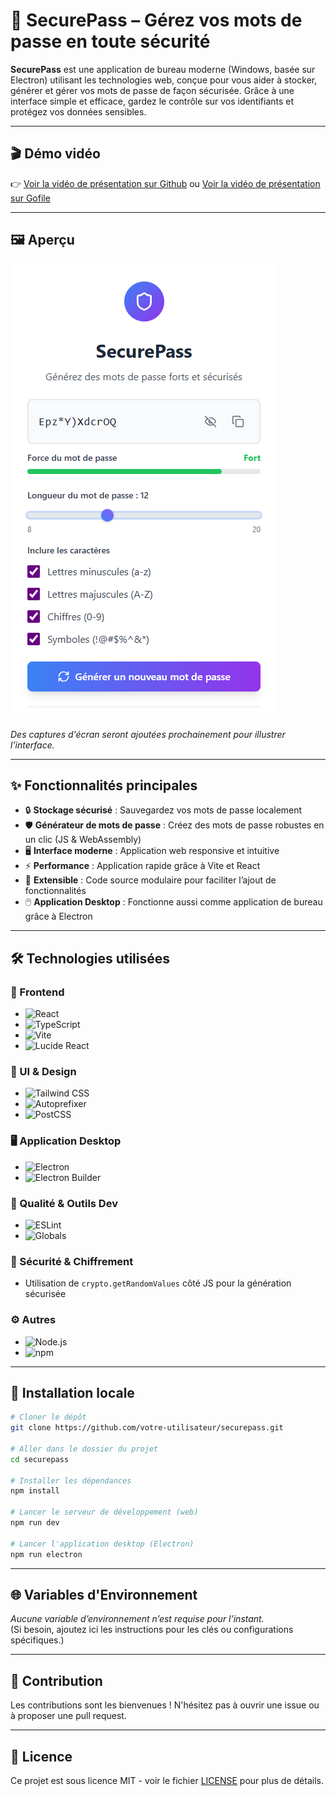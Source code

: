 # 🔐 SecurePass – Gérez vos mots de passe en toute sécurité

**SecurePass** est une application de bureau moderne (Windows, basée sur Electron) utilisant les technologies web, conçue pour vous aider à stocker, générer et gérer vos mots de passe de façon sécurisée.
Grâce à une interface simple et efficace, gardez le contrôle sur vos identifiants et protégez vos données sensibles.

---

## 🎬 Démo vidéo

👉 [Voir la vidéo de présentation sur Github](assets/securepass.mp4) ou [Voir la vidéo de présentation sur Gofile](https://gofile.io/d/useoxj)

---

## 🖼️ Aperçu


![Aperçu de SecurePass](assets/securepass.png)

*Des captures d'écran seront ajoutées prochainement pour illustrer l’interface.*

---

## ✨ Fonctionnalités principales

- 🔒 **Stockage sécurisé** : Sauvegardez vos mots de passe localement
- 🛡️ **Générateur de mots de passe** : Créez des mots de passe robustes en un clic (JS & WebAssembly)
- 🖥️ **Interface moderne** : Application web responsive et intuitive
- ⚡ **Performance** : Application rapide grâce à Vite et React
- 🧩 **Extensible** : Code source modulaire pour faciliter l’ajout de fonctionnalités
- 🖱️ **Application Desktop** : Fonctionne aussi comme application de bureau grâce à Electron

---

## 🛠️ Technologies utilisées

### 🔧 Frontend
- ![React](https://img.shields.io/badge/React-61DAFB?logo=react&logoColor=white)
- ![TypeScript](https://img.shields.io/badge/TypeScript-3178C6?logo=typescript&logoColor=white)
- ![Vite](https://img.shields.io/badge/Vite-646CFF?logo=vite&logoColor=white)
- ![Lucide React](https://img.shields.io/badge/Lucide_React-000000?logo=lucide&logoColor=white)

### 🎨 UI & Design
- ![Tailwind CSS](https://img.shields.io/badge/Tailwind_CSS-38B2AC?logo=tailwind-css&logoColor=white)
- ![Autoprefixer](https://img.shields.io/badge/Autoprefixer-DD3735?logo=autoprefixer&logoColor=white)
- ![PostCSS](https://img.shields.io/badge/PostCSS-DD3A0A?logo=postcss&logoColor=white)

### 🖥️ Application Desktop
- ![Electron](https://img.shields.io/badge/Electron-47848F?logo=electron&logoColor=white)
- ![Electron Builder](https://img.shields.io/badge/Electron_Builder-47848F?logo=electron&logoColor=white)

### 🧪 Qualité & Outils Dev
- ![ESLint](https://img.shields.io/badge/ESLint-4B32C3?logo=eslint&logoColor=white)
- ![Globals](https://img.shields.io/badge/Globals-15AABF?logo=javascript&logoColor=white)

### 🔐 Sécurité & Chiffrement
- Utilisation de `crypto.getRandomValues` côté JS pour la génération sécurisée

### ⚙️ Autres
- ![Node.js](https://img.shields.io/badge/Node.js-339933?logo=node.js&logoColor=white)
- ![npm](https://img.shields.io/badge/npm-CB3837?logo=npm&logoColor=white)

---

## 🚀 Installation locale

```bash
# Cloner le dépôt
git clone https://github.com/votre-utilisateur/securepass.git

# Aller dans le dossier du projet
cd securepass

# Installer les dépendances
npm install

# Lancer le serveur de développement (web)
npm run dev

# Lancer l'application desktop (Electron)
npm run electron
```

---

## 🌐 Variables d'Environnement

*Aucune variable d’environnement n’est requise pour l’instant.*  
(Si besoin, ajoutez ici les instructions pour les clés ou configurations spécifiques.)

---

## 🤝 Contribution

Les contributions sont les bienvenues ! N'hésitez pas à ouvrir une issue ou à proposer une pull request.

---

## 📄 Licence

Ce projet est sous licence MIT - voir le fichier [LICENSE](LICENSE) pour plus de détails.
